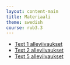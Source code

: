 ```yaml
---
layout: content-main
title: Materiaali
theme: swedish
course: rub3.3
---
```


- [Text 1 alleviivaukset](/media/rub3.3/text1_alleviivaukset.pdf)
- [Text 2 alleviivaukset](/media/rub3.3/text2_alleviivaukset.pdf)
- [Text 5 alleviivaukset](/media/rub3.3/text5_alleviivaukset_oikeat.pdf)
